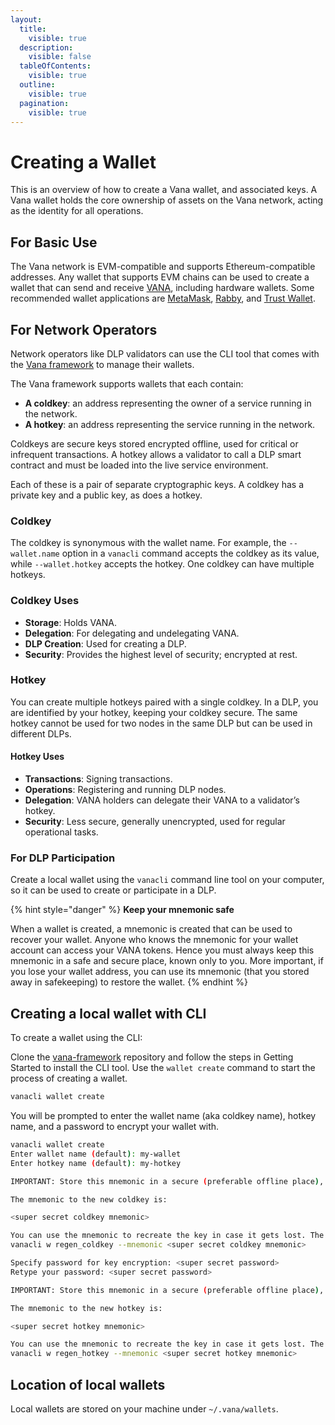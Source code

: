 ```yaml
---
layout:
  title:
    visible: true
  description:
    visible: false
  tableOfContents:
    visible: true
  outline:
    visible: true
  pagination:
    visible: true
---
```


# Creating a Wallet

This is an overview of how to create a Vana wallet, and associated keys. A Vana wallet holds the core ownership of assets on the Vana network, acting as the identity for all operations.

## For Basic Use

The Vana network is EVM-compatible and supports Ethereum-compatible addresses. Any wallet that supports EVM chains can be used to create a wallet that can send and receive [VANA](../../undefined/key-terms.md#vana-token-usdvana), including hardware wallets. Some recommended wallet applications are [MetaMask](https://metamask.io/), [Rabby](https://rabby.io/), and [Trust Wallet](https://trustwallet.com/).

## For Network Operators

Network operators like DLP validators can use the CLI tool that comes with the [Vana framework](https://github.com/vana-com/vana-framework) to manage their wallets.

The Vana framework supports wallets that each contain:

* **A coldkey**: an address representing the owner of a service running in the network.
* **A hotkey**: an address representing the service running in the network.

Coldkeys are secure keys stored encrypted offline, used for critical or infrequent transactions. A hotkey allows a validator to call a DLP smart contract and must be loaded into the live service environment.

Each of these is a pair of separate cryptographic keys. A coldkey has a private key and a public key, as does a hotkey.

### Coldkey

The coldkey is synonymous with the wallet name. For example, the `--wallet.name` option in a `vanacli` command accepts the coldkey as its value, while `--wallet.hotkey` accepts the hotkey. One coldkey can have multiple hotkeys.

### **Coldkey Uses**

* **Storage**: Holds VANA.
* **Delegation**: For delegating and undelegating VANA.
* **DLP Creation**: Used for creating a DLP.
* **Security**: Provides the highest level of security; encrypted at rest.

### Hotkey

You can create multiple hotkeys paired with a single coldkey. In a DLP, you are identified by your hotkey, keeping your coldkey secure. The same hotkey cannot be used for two nodes in the same DLP but can be used in different DLPs.

#### **Hotkey Uses**

* **Transactions**: Signing transactions.
* **Operations**: Registering and running DLP nodes.
* **Delegation**: VANA holders can delegate their VANA to a validator’s hotkey.
* **Security**: Less secure, generally unencrypted, used for regular operational tasks.

### For DLP Participation

Create a local wallet using the `vanacli` command line tool on your computer, so it can be used to create or participate in a DLP.

{% hint style="danger" %}
**Keep your mnemonic safe**

When a wallet is created, a mnemonic is created that can be used to recover your wallet. Anyone who knows the mnemonic for your wallet account can access your VANA tokens. Hence you must always keep this mnemonic in a safe and secure place, known only to you. More important, if you lose your wallet address, you can use its mnemonic (that you stored away in safekeeping) to restore the wallet.
{% endhint %}

## Creating a local wallet with CLI <a href="#creating-a-local-wallet-with-cli" id="creating-a-local-wallet-with-cli"></a>

To create a wallet using the CLI:

Clone the [vana-framework](https://github.com/vana-com/vana-framework) repository and follow the steps in Getting Started to install the CLI tool. Use the `wallet create` command to start the process of creating a wallet.

```bash
vanacli wallet create
```

You will be prompted to enter the wallet name (aka coldkey name), hotkey name, and a password to encrypt your wallet with.

```bash
vanacli wallet create
Enter wallet name (default): my-wallet
Enter hotkey name (default): my-hotkey

IMPORTANT: Store this mnemonic in a secure (preferable offline place), as anyone who has possession of this mnemonic can use it to regenerate the key and access your tokens. 

The mnemonic to the new coldkey is:

<super secret coldkey mnemonic>

You can use the mnemonic to recreate the key in case it gets lost. The command to use to regenerate the key using this mnemonic is:
vanacli w regen_coldkey --mnemonic <super secret coldkey mnemonic>

Specify password for key encryption: <super secret password>
Retype your password: <super secret password>

IMPORTANT: Store this mnemonic in a secure (preferable offline place), as anyone who has possession of this mnemonic can use it to regenerate the key and access your tokens. 

The mnemonic to the new hotkey is:

<super secret hotkey mnemonic>

You can use the mnemonic to recreate the key in case it gets lost. The command to use to regenerate the key using this mnemonic is:
vanacli w regen_hotkey --mnemonic <super secret hotkey mnemonic>
```

## Location of local wallets

Local wallets are stored on your machine under `~/.vana/wallets`.&#x20;
